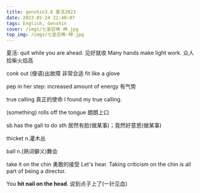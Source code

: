 ```yaml
---
title: genshin3.8 夏活2023
date: 2023-05-24 22:40:07
tags: English, Genshin
cover: /imgs/七圣召唤-神.jpg
top_img: /imgs/七圣召唤-神.jpg
---
```


夏活:
quit while you are ahead. 见好就收
Many hands make light work. 众人拾柴火焰高

conk out (俚语)出故障
非常合适 fit like a glove

pep in her step: increased amount of energy 有气势

true calling 真正的使命
I found my true calling.

(something) rolls off the tongue 朗朗上口

sb has the gall to do sth 居然有脸(做某事)；竟然好意思(做某事)

thicket n.灌木丛

ball n.(熟词僻义)舞会

take it on the chin 勇敢的接受
Let's hear. Taking criticism on the chin is all part of being a director.

You **hit nail on the head**. 说到点子上了(一针见血)





